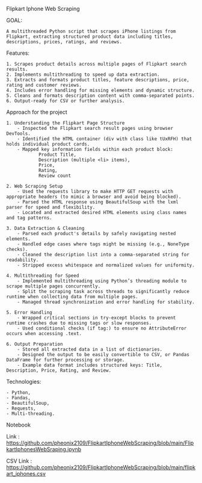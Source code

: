 
Flipkart Iphone Web Scraping


GOAL:

    A multithreaded Python script that scrapes iPhone listings from Flipkart, extracting structured product data including titles, descriptions, prices, ratings, and reviews.
    
Features:

    1. Scrapes product details across multiple pages of Flipkart search results.
    2. Implements multithreading to speed up data extraction.
    3. Extracts and formats product titles, feature descriptions, price, rating and customer reviews.
    4. Includes error handling for missing elements and dynamic structure.
    5. Cleans and formats description content with comma-separated points.
    6. Output-ready for CSV or further analysis.

Approach for the project

    1. Understanding the Flipkart Page Structure
        - Inspected the Flipkart search result pages using browser DevTools.
        - Identified the HTML container (div with class like tUxRFH) that holds individual product cards.
        - Mapped key information fields within each product block:
                Product Title,
                Description (multiple <li> items),
                Price,
                Rating,
                Review count

    2. Web Scraping Setup
        - Used the requests library to make HTTP GET requests with appropriate headers (to mimic a browser and avoid being blocked).
        - Parsed the HTML response using BeautifulSoup with the lxml parser for speed and flexibility.
        - Located and extracted desired HTML elements using class names and tag patterns.

    3. Data Extraction & Cleaning
        - Parsed each product's details by safely navigating nested elements.
        - Handled edge cases where tags might be missing (e.g., NoneType checks).
        - Cleaned the description list into a comma-separated string for readability.
        - Stripped excess whitespace and normalized values for uniformity.

    4. Multithreading for Speed
        - Implemented multithreading using Python’s threading module to scrape multiple pages concurrently.
        - Split the scraping task across threads to significantly reduce runtime when collecting data from multiple pages.
        - Managed thread synchronization and error handling for stability.

    5. Error Handling
        - Wrapped critical sections in try-except blocks to prevent runtime crashes due to missing tags or slow responses.
        - Used conditional checks (if tag:) to ensure no AttributeError occurs when accessing .text.

    6. Output Preparation
        - Stored all extracted data in a list of dictionaries.
        - Designed the output to be easily convertible to CSV, or Pandas DataFrame for further processing or storage.
        - Example data format includes structured keys: Title, Description, Price, Rating, and Review.


Technologies: 

    - Python, 
    - Pandas, 
    - BeautifulSoup, 
    - Requests, 
    - Multi-threading.

Notebook

Link : https://github.com/pheonix2109/FlipkartIphoneWebScraping/blob/main/FlipkartIphonesWebSraping.ipynb

CSV 
Link : https://github.com/pheonix2109/FlipkartIphoneWebScraping/blob/main/flipkart_iphones.csv
